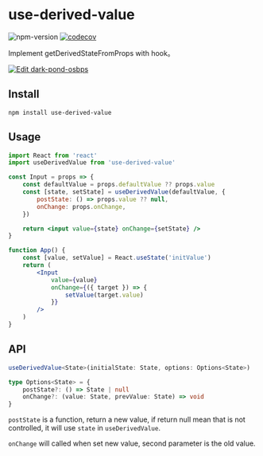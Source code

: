 # use-derived-value

![npm-version](https://img.shields.io/npm/v/use-derived-value.svg)
[![codecov](https://codecov.io/gh/zhangyu1818/use-derived-value/branch/main/graph/badge.svg?token=XMOY7SVSJ4)](https://codecov.io/gh/zhangyu1818/use-derived-value)

Implement getDerivedStateFromProps with hook。

[![Edit dark-pond-osbps](https://codesandbox.io/static/img/play-codesandbox.svg)](https://codesandbox.io/s/dark-pond-osbps?fontsize=14&hidenavigation=1&theme=dark)

## Install

```shell
npm install use-derived-value
```

## Usage

```jsx
import React from 'react'
import useDerivedValue from 'use-derived-value'

const Input = props => {
    const defaultValue = props.defaultValue ?? props.value
    const [state, setState] = useDerivedValue(defaultValue, {
        postState: () => props.value ?? null,
        onChange: props.onChange,
    })

    return <input value={state} onChange={setState} />
}

function App() {
    const [value, setValue] = React.useState('initValue')
    return (
        <Input
            value={value}
            onChange={({ target }) => {
                setValue(target.value)
            }}
        />
    )
}
```

## API

```typescript
useDerivedValue<State>(initialState: State, options: Options<State>)

type Options<State> = {
    postState?: () => State | null
    onChange?: (value: State, prevValue: State) => void
}
```

`postState` is a function, return a new value, if return null mean that is not controlled, it will use `state` in `useDerivedValue`.

`onChange` will called when set new value, second parameter is the old value.
